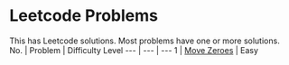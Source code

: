 # Leetcode Problems
This has Leetcode solutions. Most problems have one or more solutions.
No. | Problem | Difficulty Level
--- | --- | ---
1 | [Move Zeroes](https://leetcode.com/problems/move-zeroes/description/) | Easy
